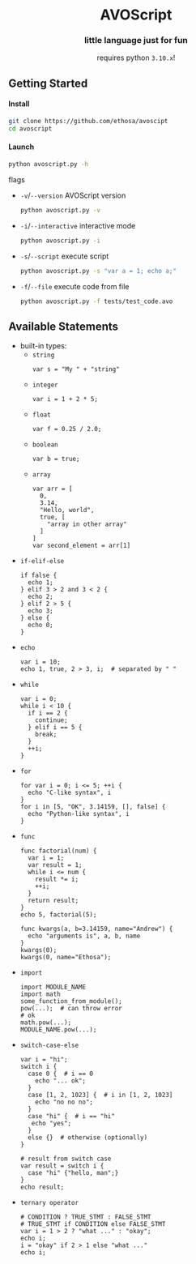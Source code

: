 <div align="center">

# AVOScript
### little language just for fun
requires python `3.10.x`!

</div>

## Getting Started
#### Install
```bash
git clone https://github.com/ethosa/avoscipt
cd avoscript
```
#### Launch
```bash
python avoscript.py -h
```
flags
- `-v`/`--version` AVOScript version
  ```bash
  python avoscript.py -v
  ```
- `-i`/`--interactive` interactive mode
  ```bash
  python avoscript.py -i
  ```
- `-s`/`--script` execute script
  ```bash
  python avoscript.py -s "var a = 1; echo a;"
  ```
- `-f`/`--file` execute code from file
  ```bash
  python avoscript.py -f tests/test_code.avo
  ```

## Available Statements

- built-in types:
  - `string`
    ```
    var s = "My " + "string"
    ```
  - `integer`
    ```
    var i = 1 + 2 * 5;
    ```
  - `float`
    ```
    var f = 0.25 / 2.0;
    ```
  - `boolean`
    ```
    var b = true;
    ```
  - `array`
    ```
    var arr = [
      0,
      3.14,
      "Hello, world",
      true, [
        "array in other array"
      ]
    ]
    var second_element = arr[1]
    ```
- `if-elif-else`
  ```
  if false {
    echo 1;
  } elif 3 > 2 and 3 < 2 {
    echo 2;
  } elif 2 > 5 {
    echo 3;
  } else {
    echo 0;
  }
  ```
- `echo`
  ```
  var i = 10;
  echo 1, true, 2 > 3, i;  # separated by " "
  ```
- `while`
  ```
  var i = 0;
  while i < 10 {
    if i == 2 {
      continue;
    } elif i == 5 {
      break;
    }
    ++i;
  }
  ```
- `for`
  ```
  for var i = 0; i <= 5; ++i {
    echo "C-like syntax", i
  }
  for i in [5, "OK", 3.14159, [], false] {
    echo "Python-like syntax", i
  }
  ```
- `func`
  ```
  func factorial(num) {
    var i = 1;
    var result = 1;
    while i <= num {
      result *= i;
      ++i;
    }
    return result;
  }
  echo 5, factorial(5);
  
  func kwargs(a, b=3.14159, name="Andrew") {
    echo "arguments is", a, b, name
  }
  kwargs(0);
  kwargs(0, name="Ethosa");
  ```
- `import`
  ```
  import MODULE_NAME
  import math
  some_function_from_module();
  pow(...);  # can throw error
  # ok
  math.pow(...);
  MODULE_NAME.pow(...);
  ```
- `switch-case-else`
  ```
  var i = "hi";
  switch i {
    case 0 {  # i == 0
      echo "... ok";
    }
    case [1, 2, 1023] {  # i in [1, 2, 1023]
      echo "no no no";
    }
    case "hi" {  # i == "hi"
     echo "yes";
    }
    else {}  # otherwise (optionally)
  }
  
  # result from switch case
  var result = switch i {
    case "hi" {"hello, man";}
  }
  echo result;
  ```
- `ternary operator`
  ```
  # CONDITION ? TRUE_STMT : FALSE_STMT
  # TRUE_STMT if CONDITION else FALSE_STMT
  var i = 1 > 2 ? "what ..." : "okay";
  echo i;
  i = "okay" if 2 > 1 else "what ..."
  echo i;
  ```

